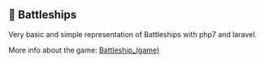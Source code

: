## :rocket: Battleships

Very basic and simple representation of Battleships with php7 and laravel.

More info about the game: [Battleship_(game)](https://en.wikipedia.org/wiki/Battleship_(game))


